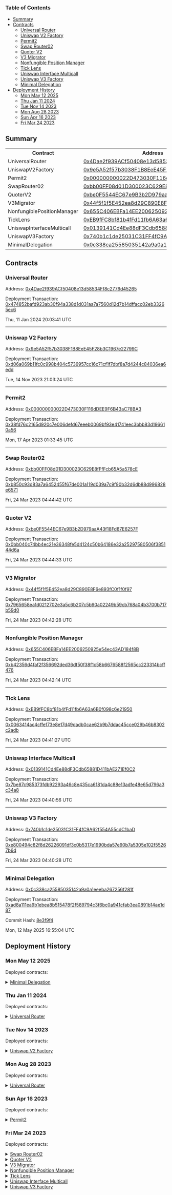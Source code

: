 # 


### Table of Contents
- [Summary](#summary)
- [Contracts](#contracts)
	- [Universal Router](#universal-router)
	- [Uniswap V2 Factory](#uniswap-v2-factory)
	- [Permit2](#permit2)
	- [Swap Router02](#swap-router02)
	- [Quoter V2](#quoter-v2)
	- [V3 Migrator](#v3-migrator)
	- [Nonfungible Position Manager](#nonfungible-position-manager)
	- [Tick Lens](#tick-lens)
	- [Uniswap Interface Multicall](#uniswap-interface-multicall)
	- [Uniswap V3 Factory](#uniswap-v3-factory)
	- [Minimal Delegation](#minimal-delegation)
- [Deployment History](#deployment-history)
	- [Mon May 12 2025](#mon-may-12-2025)
	- [Thu Jan 11 2024](#thu-jan-11-2024)
	- [Tue Nov 14 2023](#tue-nov-14-2023)
	- [Mon Aug 28 2023](#mon-aug-28-2023)
	- [Sun Apr 16 2023](#sun-apr-16-2023)
	- [Fri Mar 24 2023](#fri-mar-24-2023)

## Summary
<table>
<tr>
    <th>Contract</th>
    <th>Address</th>
    <th>Version</th>
</tr><tr>
    <td>UniversalRouter</td>
    <td><a href="https://snowscan.xyz/address/0x4Dae2f939ACf50408e13d58534Ff8c2776d45265" target="_blank">0x4Dae2f939ACf50408e13d58534Ff8c2776d45265</a></td>
    <td>N/A</td>
    </tr>
<tr>
    <td>UniswapV2Factory</td>
    <td><a href="https://snowscan.xyz/address/0x9e5A52f57b3038F1B8EeE45F28b3C1967e22799C" target="_blank">0x9e5A52f57b3038F1B8EeE45F28b3C1967e22799C</a></td>
    <td>N/A</td>
    </tr>
<tr>
    <td>Permit2</td>
    <td><a href="https://snowscan.xyz/address/0x000000000022D473030F116dDEE9F6B43aC78BA3" target="_blank">0x000000000022D473030F116dDEE9F6B43aC78BA3</a></td>
    <td>N/A</td>
    </tr>
<tr>
    <td>SwapRouter02</td>
    <td><a href="https://snowscan.xyz/address/0xbb00FF08d01D300023C629E8fFfFcb65A5a578cE" target="_blank">0xbb00FF08d01D300023C629E8fFfFcb65A5a578cE</a></td>
    <td>N/A</td>
    </tr>
<tr>
    <td>QuoterV2</td>
    <td><a href="https://snowscan.xyz/address/0xbe0F5544EC67e9B3b2D979aaA43f18Fd87E6257F" target="_blank">0xbe0F5544EC67e9B3b2D979aaA43f18Fd87E6257F</a></td>
    <td>N/A</td>
    </tr>
<tr>
    <td>V3Migrator</td>
    <td><a href="https://snowscan.xyz/address/0x44f5f1f5E452ea8d29C890E8F6e893fC0f1f0f97" target="_blank">0x44f5f1f5E452ea8d29C890E8F6e893fC0f1f0f97</a></td>
    <td>N/A</td>
    </tr>
<tr>
    <td>NonfungiblePositionManager</td>
    <td><a href="https://snowscan.xyz/address/0x655C406EBFa14EE2006250925e54ec43AD184f8B" target="_blank">0x655C406EBFa14EE2006250925e54ec43AD184f8B</a></td>
    <td>N/A</td>
    </tr>
<tr>
    <td>TickLens</td>
    <td><a href="https://snowscan.xyz/address/0xEB9fFC8bf81b4fFd11fb6A63a6B0f098c6e21950" target="_blank">0xEB9fFC8bf81b4fFd11fb6A63a6B0f098c6e21950</a></td>
    <td>N/A</td>
    </tr>
<tr>
    <td>UniswapInterfaceMulticall</td>
    <td><a href="https://snowscan.xyz/address/0x0139141Cd4Ee88dF3Cdb65881D411bAE271Ef0C2" target="_blank">0x0139141Cd4Ee88dF3Cdb65881D411bAE271Ef0C2</a></td>
    <td>N/A</td>
    </tr>
<tr>
    <td>UniswapV3Factory</td>
    <td><a href="https://snowscan.xyz/address/0x740b1c1de25031C31FF4fC9A62f554A55cdC1baD" target="_blank">0x740b1c1de25031C31FF4fC9A62f554A55cdC1baD</a></td>
    <td>N/A</td>
    </tr>
<tr>
    <td>MinimalDelegation</td>
    <td><a href="https://snowscan.xyz/address/0x0c338ca25585035142a9a0a1eeeba267256f281f" target="_blank">0x0c338ca25585035142a9a0a1eeeba267256f281f</a></td>
    <td>N/A</td>
    </tr></table>

## Contracts

### Universal Router

Address: [0x4Dae2f939ACf50408e13d58534Ff8c2776d45265](https://snowscan.xyz/address/0x4Dae2f939ACf50408e13d58534Ff8c2776d45265)

Deployment Transaction: [0x474852bafd923ab30f94a338d1d031aa7a7560d12d7b14dffacc02eb33265ec6](https://snowscan.xyz/tx/0x474852bafd923ab30f94a338d1d031aa7a7560d12d7b14dffacc02eb33265ec6)





Thu, 11 Jan 2024 20:03:41 UTC



---

### Uniswap V2 Factory

Address: [0x9e5A52f57b3038F1B8EeE45F28b3C1967e22799C](https://snowscan.xyz/address/0x9e5A52f57b3038F1B8EeE45F28b3C1967e22799C)

Deployment Transaction: [0xd06a069b11fc0c998b404c5736957cc16c71cf1f7dbf8a7d4244c84036ea6edd](https://snowscan.xyz/tx/0xd06a069b11fc0c998b404c5736957cc16c71cf1f7dbf8a7d4244c84036ea6edd)





Tue, 14 Nov 2023 21:03:24 UTC



---

### Permit2

Address: [0x000000000022D473030F116dDEE9F6B43aC78BA3](https://snowscan.xyz/address/0x000000000022D473030F116dDEE9F6B43aC78BA3)

Deployment Transaction: [0x38fd76c2165d920c7e006defd67eeeb0069bf93e41741eec3bbb83d196610a56](https://snowscan.xyz/tx/0x38fd76c2165d920c7e006defd67eeeb0069bf93e41741eec3bbb83d196610a56)





Mon, 17 Apr 2023 01:33:45 UTC



---

### Swap Router02

Address: [0xbb00FF08d01D300023C629E8fFfFcb65A5a578cE](https://snowscan.xyz/address/0xbb00FF08d01D300023C629E8fFfFcb65A5a578cE)

Deployment Transaction: [0xb850c93d83a7a6452455f67de001a119d039a7c9f90b32d6db88d996828e6571](https://snowscan.xyz/tx/0xb850c93d83a7a6452455f67de001a119d039a7c9f90b32d6db88d996828e6571)





Fri, 24 Mar 2023 04:44:42 UTC



---

### Quoter V2

Address: [0xbe0F5544EC67e9B3b2D979aaA43f18Fd87E6257F](https://snowscan.xyz/address/0xbe0F5544EC67e9B3b2D979aaA43f18Fd87E6257F)

Deployment Transaction: [0x0bb040c74bb4ec21e36348fe5d4124c50b64186e32a25297580506f385144d6a](https://snowscan.xyz/tx/0x0bb040c74bb4ec21e36348fe5d4124c50b64186e32a25297580506f385144d6a)





Fri, 24 Mar 2023 04:44:33 UTC



---

### V3 Migrator

Address: [0x44f5f1f5E452ea8d29C890E8F6e893fC0f1f0f97](https://snowscan.xyz/address/0x44f5f1f5E452ea8d29C890E8F6e893fC0f1f0f97)

Deployment Transaction: [0x7965658ea1d0212702e3a5c6b207c5b90a02249b59cb768a04b3700b717b59d0](https://snowscan.xyz/tx/0x7965658ea1d0212702e3a5c6b207c5b90a02249b59cb768a04b3700b717b59d0)





Fri, 24 Mar 2023 04:42:28 UTC



---

### Nonfungible Position Manager

Address: [0x655C406EBFa14EE2006250925e54ec43AD184f8B](https://snowscan.xyz/address/0x655C406EBFa14EE2006250925e54ec43AD184f8B)

Deployment Transaction: [0xb42356d4faf2f356692ded36df50f38f1c58b6676588f2565cc223314bcff476](https://snowscan.xyz/tx/0xb42356d4faf2f356692ded36df50f38f1c58b6676588f2565cc223314bcff476)





Fri, 24 Mar 2023 04:42:14 UTC



---

### Tick Lens

Address: [0xEB9fFC8bf81b4fFd11fb6A63a6B0f098c6e21950](https://snowscan.xyz/address/0xEB9fFC8bf81b4fFd11fb6A63a6B0f098c6e21950)

Deployment Transaction: [0x0063414ac4cffe173e8e17d49dadb0cae62b9b7ddac45cce029b46b8302c2adb](https://snowscan.xyz/tx/0x0063414ac4cffe173e8e17d49dadb0cae62b9b7ddac45cce029b46b8302c2adb)





Fri, 24 Mar 2023 04:41:27 UTC



---

### Uniswap Interface Multicall

Address: [0x0139141Cd4Ee88dF3Cdb65881D411bAE271Ef0C2](https://snowscan.xyz/address/0x0139141Cd4Ee88dF3Cdb65881D411bAE271Ef0C2)

Deployment Transaction: [0x7be87c985373fdb92293a46c8e435ca6181da4c88e13adfe48e65d796a3c34a8](https://snowscan.xyz/tx/0x7be87c985373fdb92293a46c8e435ca6181da4c88e13adfe48e65d796a3c34a8)





Fri, 24 Mar 2023 04:40:56 UTC



---

### Uniswap V3 Factory

Address: [0x740b1c1de25031C31FF4fC9A62f554A55cdC1baD](https://snowscan.xyz/address/0x740b1c1de25031C31FF4fC9A62f554A55cdC1baD)

Deployment Transaction: [0xe800494c82f8d26226091df3c0b5317e1990bda57e90b7a5305e102f55267b6d](https://snowscan.xyz/tx/0xe800494c82f8d26226091df3c0b5317e1990bda57e90b7a5305e102f55267b6d)





Fri, 24 Mar 2023 04:40:28 UTC



---

### Minimal Delegation

Address: [0x0c338ca25585035142a9a0a1eeeba267256f281f](https://snowscan.xyz/address/0x0c338ca25585035142a9a0a1eeeba267256f281f)

Deployment Transaction: [0xad8a111ea9b1ebea8b515478f2f589794c3f6bc0a941cfab3ea0891b14ae1d87](https://snowscan.xyz/tx/0xad8a111ea9b1ebea8b515478f2f589794c3f6bc0a941cfab3ea0891b14ae1d87)



Commit Hash: [8e3f9f4](git@github.com:Uniswap/contracts/commit/8e3f9f4)

Mon, 12 May 2025 16:55:04 UTC



## Deployment History


### Mon May 12 2025

  

Deployed contracts:

<details>
  <summary>
    <a href="https://snowscan.xyz/address/0x0c338ca25585035142a9a0a1eeeba267256f281f">Minimal Delegation</a>
  </summary>
  <table>
    <tr>
      <td>Commit hash: <a href="git@github.com:Uniswap/contracts/commit/8e3f9f4" target="_blank">8e3f9f4</a></td>
    </tr>
  </table>
</details>
  


### Thu Jan 11 2024

  

Deployed contracts:

<details>
  <summary>
    <a href="https://snowscan.xyz/address/0x4Dae2f939ACf50408e13d58534Ff8c2776d45265">Universal Router</a>
  </summary>
  <table>
    
<tr>
      <th>Parameter</th>
      <th>Value</th>
    </tr>
    <tr>
      <td>params</td>
      <td>{"permit2":"0x000000000022D473030F116dDEE9F6B43aC78BA3","weth9":"0xB31f66AA3C1e785363F0875A1B74E27b85FD66c7","seaportV1_5":"0x00000000000000ADc04C56Bf30aC9d3c0aAF14dC","seaportV1_4":"0x00000000000001ad428e4906aE43D8F9852d0dD6","openseaConduit":"0x1E0049783F008A0085193E00003D00cd54003c71","nftxZap":"0x5302086A3a25d473aAbBd0356eFf8Dd811a4d89B","x2y2":"0x5302086A3a25d473aAbBd0356eFf8Dd811a4d89B","foundation":"0x5302086A3a25d473aAbBd0356eFf8Dd811a4d89B","sudoswap":"0x5302086A3a25d473aAbBd0356eFf8Dd811a4d89B","elementMarket":"0x5302086A3a25d473aAbBd0356eFf8Dd811a4d89B","nft20Zap":"0x5302086A3a25d473aAbBd0356eFf8Dd811a4d89B","cryptopunks":"0x5302086A3a25d473aAbBd0356eFf8Dd811a4d89B","looksRareV2":"0x5302086A3a25d473aAbBd0356eFf8Dd811a4d89B","routerRewardsDistributor":"0x5302086A3a25d473aAbBd0356eFf8Dd811a4d89B","looksRareRewardsDistributor":"0x5302086A3a25d473aAbBd0356eFf8Dd811a4d89B","looksRareToken":"0x5302086A3a25d473aAbBd0356eFf8Dd811a4d89B","v2Factory":"0x5302086A3a25d473aAbBd0356eFf8Dd811a4d89B","v3Factory":"0x740b1c1de25031C31FF4fC9A62f554A55cdC1baD","pairInitCodeHash":"0x0000000000000000000000000000000000000000000000000000000000000000","poolInitCodeHash":"0xe34f199b19b2b4f47f68442619d555527d244f78a3297ea89325f843f87b8b54"}</td>
    </tr>
  </table>
</details>
  


### Tue Nov 14 2023

  

Deployed contracts:

<details>
  <summary>
    <a href="https://snowscan.xyz/address/0x9e5A52f57b3038F1B8EeE45F28b3C1967e22799C">Uniswap V2 Factory</a>
  </summary>
  <table>
    
<tr>
      <th>Parameter</th>
      <th>Value</th>
    </tr>
    <tr>
      <td>_feeToSetter</td>
      <td><a href="https://snowscan.xyz/address/0xeb0BCF27D1Fb4b25e708fBB815c421Aeb51eA9fc" target="_blank">0xeb0BCF27D1Fb4b25e708fBB815c421Aeb51eA9fc</a></td>
    </tr>
  </table>
</details>
  


### Mon Aug 28 2023

  

Deployed contracts:

<details>
  <summary>
    <a href="https://snowscan.xyz/address/0x82635AF6146972cD6601161c4472ffe97237D292">Universal Router</a>
  </summary>
  <table>
    
<tr>
      <th>Parameter</th>
      <th>Value</th>
    </tr>
    <tr>
      <td>params</td>
      <td>{"permit2":"0x000000000022D473030F116dDEE9F6B43aC78BA3","weth9":"0xB31f66AA3C1e785363F0875A1B74E27b85FD66c7","seaportV1_5":"0x00000000000000ADc04C56Bf30aC9d3c0aAF14dC","seaportV1_4":"0x00000000000001ad428e4906aE43D8F9852d0dD6","openseaConduit":"0x1E0049783F008A0085193E00003D00cd54003c71","nftxZap":"0x5302086A3a25d473aAbBd0356eFf8Dd811a4d89B","x2y2":"0x5302086A3a25d473aAbBd0356eFf8Dd811a4d89B","foundation":"0x5302086A3a25d473aAbBd0356eFf8Dd811a4d89B","sudoswap":"0x5302086A3a25d473aAbBd0356eFf8Dd811a4d89B","elementMarket":"0x5302086A3a25d473aAbBd0356eFf8Dd811a4d89B","nft20Zap":"0x5302086A3a25d473aAbBd0356eFf8Dd811a4d89B","cryptopunks":"0x5302086A3a25d473aAbBd0356eFf8Dd811a4d89B","looksRareV2":"0x5302086A3a25d473aAbBd0356eFf8Dd811a4d89B","routerRewardsDistributor":"0x5302086A3a25d473aAbBd0356eFf8Dd811a4d89B","looksRareRewardsDistributor":"0x5302086A3a25d473aAbBd0356eFf8Dd811a4d89B","looksRareToken":"0x5302086A3a25d473aAbBd0356eFf8Dd811a4d89B","v2Factory":"0x5302086A3a25d473aAbBd0356eFf8Dd811a4d89B","v3Factory":"0x740b1c1de25031C31FF4fC9A62f554A55cdC1baD","pairInitCodeHash":"0x0000000000000000000000000000000000000000000000000000000000000000","poolInitCodeHash":"0xe34f199b19b2b4f47f68442619d555527d244f78a3297ea89325f843f87b8b54"}</td>
    </tr>
  </table>
</details>
  


### Sun Apr 16 2023

  

Deployed contracts:

<details>
  <summary>
    <a href="https://snowscan.xyz/address/0x000000000022D473030F116dDEE9F6B43aC78BA3">Permit2</a>
  </summary>
  <table>
    
  </table>
</details>
  


### Fri Mar 24 2023

  

Deployed contracts:

<details>
  <summary>
    <a href="https://snowscan.xyz/address/0xbb00FF08d01D300023C629E8fFfFcb65A5a578cE">Swap Router02</a>
  </summary>
  <table>
    
<tr>
      <th>Parameter</th>
      <th>Value</th>
    </tr>
    <tr>
      <td>_factoryV2</td>
      <td><a href="https://snowscan.xyz/address/0xc35DADB65012eC5796536bD9864eD8773aBc74C4" target="_blank">0xc35DADB65012eC5796536bD9864eD8773aBc74C4</a></td>
    </tr>
    <tr>
      <td>factoryV3</td>
      <td><a href="https://snowscan.xyz/address/0x0000000000000000000000000000000000000000" target="_blank">0x0000000000000000000000000000000000000000</a></td>
    </tr>
    <tr>
      <td>_positionManager</td>
      <td><a href="https://snowscan.xyz/address/0x0000000000000000000000000000000000000000" target="_blank">0x0000000000000000000000000000000000000000</a></td>
    </tr>
    <tr>
      <td>_WETH9</td>
      <td><a href="https://snowscan.xyz/address/0xB31f66AA3C1e785363F0875A1B74E27b85FD66c7" target="_blank">0xB31f66AA3C1e785363F0875A1B74E27b85FD66c7</a></td>
    </tr>
  </table>
</details>
<details>
  <summary>
    <a href="https://snowscan.xyz/address/0xbe0F5544EC67e9B3b2D979aaA43f18Fd87E6257F">Quoter V2</a>
  </summary>
  <table>
    
<tr>
      <th>Parameter</th>
      <th>Value</th>
    </tr>
    <tr>
      <td>_factory</td>
      <td><a href="https://snowscan.xyz/address/0x42707bc56B81eC5Dd5563BBdc90584DAf31Ec527" target="_blank">0x42707bc56B81eC5Dd5563BBdc90584DAf31Ec527</a></td>
    </tr>
    <tr>
      <td>_WETH9</td>
      <td><a href="https://snowscan.xyz/address/0xB31f66AA3C1e785363F0875A1B74E27b85FD66c7" target="_blank">0xB31f66AA3C1e785363F0875A1B74E27b85FD66c7</a></td>
    </tr>
  </table>
</details>
<details>
  <summary>
    <a href="https://snowscan.xyz/address/0x44f5f1f5E452ea8d29C890E8F6e893fC0f1f0f97">V3 Migrator</a>
  </summary>
  <table>
    
<tr>
      <th>Parameter</th>
      <th>Value</th>
    </tr>
    <tr>
      <td>_factory</td>
      <td><a href="https://snowscan.xyz/address/0x42707bc56B81eC5Dd5563BBdc90584DAf31Ec527" target="_blank">0x42707bc56B81eC5Dd5563BBdc90584DAf31Ec527</a></td>
    </tr>
    <tr>
      <td>_WETH9</td>
      <td><a href="https://snowscan.xyz/address/0xB31f66AA3C1e785363F0875A1B74E27b85FD66c7" target="_blank">0xB31f66AA3C1e785363F0875A1B74E27b85FD66c7</a></td>
    </tr>
    <tr>
      <td>_nonfungiblePositionManager</td>
      <td><a href="https://snowscan.xyz/address/0x46215a4B25249415Badb0698456248D8101c49cb" target="_blank">0x46215a4B25249415Badb0698456248D8101c49cb</a></td>
    </tr>
  </table>
</details>
<details>
  <summary>
    <a href="https://snowscan.xyz/address/0x655C406EBFa14EE2006250925e54ec43AD184f8B">Nonfungible Position Manager</a>
  </summary>
  <table>
    
<tr>
      <th>Parameter</th>
      <th>Value</th>
    </tr>
    <tr>
      <td>_factory</td>
      <td><a href="https://snowscan.xyz/address/0x42707bc56B81eC5Dd5563BBdc90584DAf31Ec527" target="_blank">0x42707bc56B81eC5Dd5563BBdc90584DAf31Ec527</a></td>
    </tr>
    <tr>
      <td>_WETH9</td>
      <td><a href="https://snowscan.xyz/address/0xB31f66AA3C1e785363F0875A1B74E27b85FD66c7" target="_blank">0xB31f66AA3C1e785363F0875A1B74E27b85FD66c7</a></td>
    </tr>
    <tr>
      <td>_tokenDescriptor_</td>
      <td><a href="https://snowscan.xyz/address/0xF95a258d4473d6F9584803afe95F7F853ECddAd0" target="_blank">0xF95a258d4473d6F9584803afe95F7F853ECddAd0</a></td>
    </tr>
  </table>
</details>
<details>
  <summary>
    <a href="https://snowscan.xyz/address/0xEB9fFC8bf81b4fFd11fb6A63a6B0f098c6e21950">Tick Lens</a>
  </summary>
  <table>
    
  </table>
</details>
<details>
  <summary>
    <a href="https://snowscan.xyz/address/0x0139141Cd4Ee88dF3Cdb65881D411bAE271Ef0C2">Uniswap Interface Multicall</a>
  </summary>
  <table>
    
  </table>
</details>
<details>
  <summary>
    <a href="https://snowscan.xyz/address/0x740b1c1de25031C31FF4fC9A62f554A55cdC1baD">Uniswap V3 Factory</a>
  </summary>
  <table>
    
  </table>
</details>
  